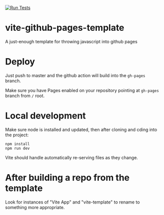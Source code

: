 [![Run Tests](https://github.com/jcwilk/vite-github-pages-template/actions/workflows/test.yml/badge.svg)](https://github.com/jcwilk/vite-github-pages-template/actions?query=workflow%3A%22Run%20Tests%22)

# vite-github-pages-template
A just-enough template for throwing javascript into github pages

# Deploy

Just push to master and the github action will build into the `gh-pages` branch.

Make sure you have Pages enabled on your repository pointing at `gh-pages` branch from `/` root.

# Local development

Make sure node is installed and updated, then after cloning and cding into the project:

```
npm install
npm run dev
```

Vite should handle automatically re-serving files as they change.

# After building a repo from the template

Look for instances of "Vite App" and "vite-template" to rename to something more appropriate.
